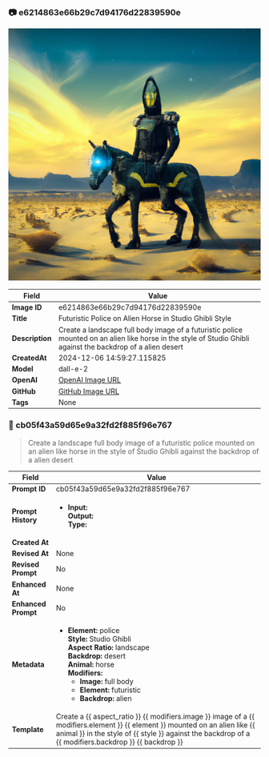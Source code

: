 

### 📷 e6214863e66b29c7d94176d22839590e 


![data.id](./e6214863e66b29c7d94176d22839590e.jpg)


| Field          | Value                                                                                                                     |
|----------------|---------------------------------------------------------------------------------------------------------------------------|
| **Image ID**             | e6214863e66b29c7d94176d22839590e                                                                                                             |
| **Title**           | Futuristic Police on Alien Horse in Studio Ghibli Style                                                                                                       |
| **Description**           | Create a landscape full body image of a futuristic police mounted on an alien like horse in the style of Studio Ghibli against the backdrop of a alien desert                                                                                                       |
| **CreatedAt**        | 2024-12-06 14:59:27.115825                                                                                                        |
| **Model**        | dall-e-2                                                                                                        |
| **OpenAI**         | [OpenAI Image URL](https://oaidalleapiprodscus.blob.core.windows.net/private/org-TZj0gKpq3CiXdXNznVOkBYav/user-t5KW5S6yYiCS0u4yDWasqnEP/img-0cE6gDI9sg0Rf2g89p8O1vF2.png?st=2024-12-06T13%3A59%3A21Z&se=2024-12-06T15%3A59%3A21Z&sp=r&sv=2024-08-04&sr=b&rscd=inline&rsct=image/png&skoid=d505667d-d6c1-4a0a-bac7-5c84a87759f8&sktid=a48cca56-e6da-484e-a814-9c849652bcb3&skt=2024-12-05T23%3A57%3A32Z&ske=2024-12-06T23%3A57%3A32Z&sks=b&skv=2024-08-04&sig=SQOBrm7caHrEPXXf8Tu%2BJMSYCTkRQzyY8ZmH70Xq%2BFY%3D)                                                                                |
| **GitHub**         | [GitHub Image URL](https://raw.githubusercontent.com/Caneta-Silva/studio-ghibli/blob/main/images/e6214863e66b29c7d94176d22839590e/e6214863e66b29c7d94176d22839590e.jpg)                                                                                |
| **Tags**       | None                                                                                                                   |

### 📜 cb05f43a59d65e9a32fd2f885f96e767

> Create a landscape full body image of a futuristic police mounted on an alien like horse in the style of Studio Ghibli against the backdrop of a alien desert

| Field          | Value                                                                                                                                                                      |
|----------------|----------------------------------------------------------------------------------------------------------------------------------------------------------------------------|
| **Prompt ID**  | cb05f43a59d65e9a32fd2f885f96e767                                                                                                                                                            |
| **Prompt History** | <ul><li>**Input:**  <br> **Output:**  <br> **Type:** </li></ul> |
| **Created At** |                                                                                                                                                    |
| **Revised At** | None                                                                                                                                                   |
| **Revised Prompt** | No                                                                                                                                                                      |
| **Enhanced At** | None                                                                                                                                                  |
| **Enhanced Prompt** | No                                                                                                                                                                    |
| **Metadata**   | <ul><li>**Element:** police <br> **Style:** Studio Ghibli <br> **Aspect Ratio:** landscape <br> **Backdrop:** desert <br> **Animal:** horse <br> **Modifiers:**<ul><li>**Image:** full body</li><li>**Element:** futuristic</li><li>**Backdrop:** alien</li></ul></li></ul> |
| **Template**   | Create a {{ aspect_ratio }} {{ modifiers.image }} image of a {{ modifiers.element }} {{ element }} mounted on an alien like {{ animal }} in the style of {{ style }} against the backdrop of a {{ modifiers.backdrop }} {{ backdrop }}                                                                                                                                           |


